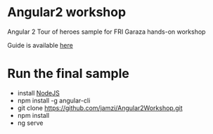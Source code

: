 # Angular2 workshop
Angular 2 Tour of heroes sample for FRI Garaza hands-on workshop

Guide is available [here](https://github.com/jamzi/Angular2Workshop/blob/master/GETTING_STARTED.md)

# Run the final sample 
* install [NodeJS](https://nodejs.org/en/)
* npm install -g angular-cli
* git clone https://github.com/jamzi/Angular2Workshop.git
* npm install 
* ng serve